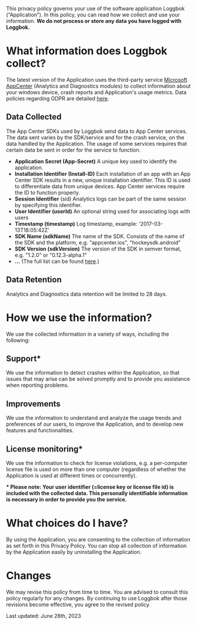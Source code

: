 This privacy policy governs your use of the software application Loggbok (“Application”). In this policy, you can read how we collect and use your information. 
**We do not process or store any data you have logged with Loggbok.**

# What information does Loggbok collect?
The latest version of the Application uses the third-party service [Microsoft AppCenter](https://appcenter.ms/) (Analytics and Diagnostics modules) to collect information about your windows device, crash reports and Application's usage metrics. Data policies regarding GDPR are detailed [here](https://learn.microsoft.com/en-us/appcenter/gdpr/).

## Data Collected

The App Center SDKs used by Loggbok send data to App Center services. The data sent varies by the SDK/service and for the crash service, on the data handled by the Application. The usage of some services requires that certain data be sent in order for the service to function.

* **Application Secret (App-Secret)** A unique key used to identify the application.
* **Installation Identifier (Install-ID)** Each installation of an app with an App Center SDK results in a new, unique installation identifier. This ID is used to differentiate data from unique devices. App Center services require the ID to function properly.
* **Session Identifier** (sid) Analytics logs can be part of the same session by specifying this identifier.
* **User Identifier (userId)** An optional string used for associating logs with users
* **Timestamp (timestamp)** Log timestamp, example: '2017-03-13T18:05:42Z'
* **SDK Name (sdkName)** The name of the SDK. Consists of the name of the SDK and the platform, e.g. "appcenter.ios", "hockeysdk.android"
* **SDK Version (sdkVersion)** The version of the SDK in semver format, e.g. "1.2.0" or "0.12.3-alpha.1"
* **...** (The full list can be found [here](https://learn.microsoft.com/en-us/appcenter/sdk/data-collected).)

## Data Retention
Analytics and Diagnostics data retention will be limited to 28 days.  

# How we use the information?
We use the collected information in a variety of ways, including the following:

## Support*
We use the information to detect crashes within the Application, so that issues that may arise can be solved promptly and to provide you assistance when reporting problems.

## Improvements
We use the information to understand and analyze the usage trends and preferences of our users, to improve the Application, and to develop new features and functionalities.

## License monitoring*
We use the information to check for license violations, e.g. a per-computer license file is used on more than one computer (regardless of whether the Application is used at different times or concurrently).

**\* Please note: Your user identifier (=license key or license file id) is included with the collected data. This personally identifiable information is necessary in order to provide you the service.**

# What choices do I have?
By using the Application, you are consenting to the collection of information as set forth in this Privacy Policy. You can stop all collection of information by the Application easily by uninstalling the Application.

# Changes
We may revise this policy from time to time. You are advised to consult this policy regularly for any changes. By continuing to use Loggbok after those revisions become effective, you agree to the revised policy.

Last updated: June 28th, 2023